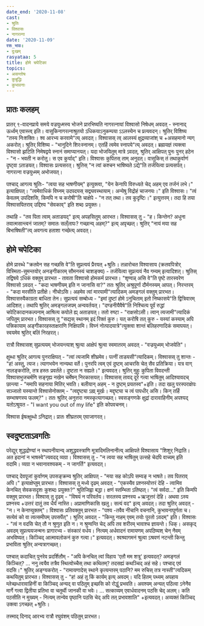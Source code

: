 ```yaml
---
date_end: '2020-11-08'
cast:
- श्रुतिः
- विश्वासः
- नागरत्ना
date: '2020-11-09'
रसः_भावः:
- दुःखम्
rasyataa: 5
title: होमे चपेटिका
topics:
- असन्तोषः
- कुबुद्धिः
- कुभावनाः
---
```


## प्रातः कलहम्
प्रातर् ९-वादनप्राये समये वज्रयुध्मस्य भोजने प्रारभिष्यति नागरत्नायां विश्वासो निषेधम् अवदत् - स्नानाद् ऊर्ध्वम् एवास्त्व् इति। वासुकिनागरत्नाश्रुतयो ऽधिकयाऽनुकम्पया ऽऽलस्येन च प्रत्यवदन्। श्रुतिर् विशिष्य "तस्य निःशक्तिः। श्व आरभ्य करवामे"त्य् अवदत्। विश्वासस् त्व् आलस्यं क्षुद्रव्याजांश् च +असहमानो न्यग् अकरोत्। श्रुतिर् विशिष्य - "भानुदिने शिरःस्नानम्। एतर्हि त्वमेव स्नापये"त्य् अवदत्। ब्रह्मयज्ञं त्यक्त्वा विश्वासो झटिति निमेषद्वये स्नानं समाप्यानयत्। यदा भोजयितुम् मात्रे ऽवदत्, श्रुतिर् आक्षिपत् पुनः पुनर् हठेन - "न - भवती न करोतु। स एव कुर्याद्" इति। विश्वासः कुपितस् ताम् अनुदत्। वासुकिस् तं तथाकुर्वाणं दृष्ट्वा ऽताडयत्। विश्वासः प्रत्यसरत्। श्रुतिस् "न त्वां कश्चन भाषिष्यते ऽद्ये"ति तर्जयित्वा प्रत्यसर्पत्। नागरत्ना वज्रयुध्मम् अभोजयत्।

पश्चाद् आगत्य श्रुतिः- "त्वया सह भाषणीयम्" इत्युक्त्वा, "येन केनापि विरुध्यते चेद् अहम् एव तर्जनं लभे।" इत्याक्षिपत्। "त्वमेवाधिकं विघ्नम् उदपदयस् सद्व्यवस्थायाम्। अन्येषु विद्रोहं चाजनयः।" इति विश्वासः। "त्वं केवलम् उपदिशसि, किमपि न च करोषी"ति चाक्षेपे - "न तत् तथा। तव कुदृष्टिः।" इत्युत्तरम्। तदा हि तया विश्वासपितराव् उद्दिश्य "सेवकाव्" इति शब्दः प्रयुक्तः। 

तथाहि - "तव पिता त्वाम् अताडयद्" इत्य् अपहसितुम् आरभत। विश्वासस् तु - "ह। किन्तेन? अधुना तवात्मसान्त्वनं जातम्? समातः सल्ँलापः? गच्छान्य् अहम्?" इत्य् अपृच्छत्। श्रुतिर् "नायं मया सह बिभाषिषती"त्य् अवगत्य हताशा गच्छेत्य् अवदत्। 

## होमे चपेटिका
होमे प्रारब्धे "क्रतवेन सह गच्छसि वे"ति सुप्रत्ययं प्रैरयत् +श्रुतिः। तन्नारोचत विश्वासाय (क्रतवपित्रोर् विस्मिता-सुमन्तयोर् अनङ्गीकारम् सौमनस्यं चाशङ्क्य) - तर्जयित्वा सुप्रत्ययं नैव गम्यम् इत्यादिशत्। श्रुतिस् तद्विषये ऽधिकं वक्तुम् प्रारभत - तावता विश्वासो होमकर्म प्रारभत। "शृण्वन्न् असि वे"ति पृष्टे तारस्वरेण विश्वासो ऽवदत् - "कदा भाषणीयम् इति न जानासि वा?" ततः श्रुतिर् अश्रुपूर्णा दौर्मनस्यम् आपत्। निरन्तरम् - "कदा मरसीति प्रतीक्षे। नीचोऽसि। अहमेव त्वां मारयामी"त्यादिकम् अमङ्गलं वक्तुम् प्रारभत। विश्वासस्यैकाग्रता बाधिता तेन। सुप्रत्ययं सम्बोध्य - "इमां दुष्टां होमे ऽनुचिताम् इतो निष्कासये"ति द्वित्रिवारम् आदिशत्। तथापि श्रुतिर् अमङ्गलजपम् अन्ववर्तयत्। "दण्डनीयैवैषे"ति निश्चित्य पूर्वं रुद्धां चपेटिकादानकल्पनाम् आश्रित्य कपोले ह्य् अताडयत्। ततो रुष्टा - "राक्षसोऽसी। त्वान् त्यजामी"त्यादिकं जपितुम् प्रारभत। विश्वासस् तु "सद्यस् स्थानम् इदं रिक्तं कुरु। यत् करोषि तत् कुरु - यस्यां कस्याम् अपि पत्त्रिकायाम् अङ्गीकारहस्ताक्षराणि निक्षिपामि। विघ्नं नोत्पादयात्रे"त्युक्त्वा शान्तं बलिहरणादिकं समापयत्। स्वयमेव श्रुतिर् बलिं निरहरत्।

रात्रौ विश्वासश् सुप्रत्ययम् भोजयन्त्याश् श्रुत्या आक्षेपं श्रुत्वा स्वमातरम् अवदत् - "वज्रयुध्मम् भोजयेति"।

क्षुब्धा श्रुतिर् आगत्य पुनराक्षिपत् - "त्वां त्यजामि शीघ्रमेव। पत्नीं ताडयसी"त्यादिकम्। विश्वासस् तु शान्तः - "ह! अस्तु, त्यज। त्यागभयेन नान्यथा वर्ते। पुनरपि त्वम् एवं दुष्टम् आचरसि चेत् सैव प्रतिक्रिया। यत्र वाग् नालङ्करोति, तत्र हस्तः प्रवर्तते। दुष्टता न सह्यते।" इत्यवदत्। श्रुतिर् मुहुः कुपिता विवदन्ती विश्वासभुजचर्मणि सङ्गृह्य नखेन चर्मेषन् निरकासयत्। विश्वासस् तावद् दूरे गत्वा भाषितुम् आदिश्यावदच् छान्त्या - "ममापि सहनाया मितिर् भवति। बलीयान् अहम् - न दुष्टम् प्रयतस्व"+इति। तदा खलु परस्पराक्षेपः सञ्जातो यस्यान्ते विश्वासेनोक्तम् - "त्वद्दृष्ट्या ऽह्म् मूर्खः। मद्दृष्ट्या च त्वं पापधीर् असि। किन् तर्हि सम्भाषणस्य फलम्?"। ततः श्रुतिर् अनुत्तरा नमस्कृत्यागच्छत्। स्वसङ्गणके क्षुद्रां दारावाहिनीम् अपश्यद् यतोऽश्रूयत - "I want you out of my life" इति कोपवचनम्।

विश्वास ईषत्क्षुब्धो ऽनिद्रात्। प्रातः शीघ्रतरम् एवाजागरत्।

## स्वदुष्टताऽवगतिः
परेद्युर् शुद्धद्रोण्यां न स्थापनीयान्य् अशुद्धवस्त्राणि मूत्रादिमलिनानीत्य् आक्षिपते विश्वासाय "शिशुर् निद्राति। अत इदानां न भाषस्वे"त्यवदद् व्यग्रा। विश्वासस् तु - "न त्वया सह भाषितुम् उत्सहे चेदपि वाच्यम् इति वदामि। व्यग्रा न भवानावश्यकम् - न जागर्ति" इत्यवदत्। 

पश्चाद् देवपूजां कुर्वाणम् उपसङ्क्रम्य श्रुतिर् आक्षिपत् - "मया सह कोऽपि सम्यङ् न भाषते। तव पितराव् अपि।" इत्याक्षेप्तुम् प्रारभत। विश्वासस् तु मध्ये दृढम् अवदत् - "एकस्यैव प्रश्नस्योत्तरं देहि - त्वामिव केनचित् सेवकसदृशः कुशब्दः प्रयुक्तः?" श्रुतिजिह्वा बद्धा। क्षणं स्तम्भिता ऽतिष्ठत्। "त्वं सर्वदा…" इति किमपि वक्तुम् प्रारभत। विश्वास् तु दृढम् - "विषयं न परिवर्तय। सरलस्य प्रश्नस्य +ऋजूत्तरं देहि। अथवा ऽस्य प्रश्नस्य +उत्तरं दातुं तव धैर्यं नास्ति। अप्रामाणिकासि खलु। सत्यं वद" इत्य् अवदत्। तदा श्रुतिर् अवदत् - "न। न केनाप्युक्तम्"। विश्वासः प्रतिवक्तुम् प्रारभत - "पश्य -तवैव नीचानि वचनानि, कुभावनापूर्णता च। सत्येवं को वा त्वत्समीपम् उपसर्पेत्"। श्रुतिर् अवदत् - "किन्तु नाहम् एवम् तयोः पुरतो ऽवदम्" इति। विश्वासः - "त्वं न वदसि चेत् तौ न श्रुणुत इति न। न श्रुण्वन्ति चेद् अपि तव शरीरम् भावाश्च ज्ञायन्ते। धिक्। असकृद् अवदम् सुप्रत्ययजन्मनः प्रागारभ्य - संस्कारं वर्धय। नित्यम् अर्धवादनं रामायणम् अपठिष्यश् चेन् नैवम् अभविष्यत्। किञ्चिद् आत्मावलोकनं कुरु गत्वा।" इत्यवदत्। श्वश्र्वागमनं श्रुत्वा ऽश्रवणं नटन्ती किन्तु प्रभाविता श्रुतिर् अन्यत्रागच्छत्। 

पश्चात् कदाचित् पुनरेव प्रदर्शितौम् - "अपि केनचित् त्वां विहाय 'एतौ मम शत्रू' इत्यवदत्? अमङ्गलं किञ्चित्? … ननु त्वयैव तत्रैव स्थित्वोच्चैस् तथा कथितम्? तदसह्यं कथञ्चिद् अहं सहे। पश्चाद् एवं वदसि।" श्रुतिर् अङ्ग्यकरोत् - "रामायणादेस् स्थाने कृत्यन्तरम् पठानि? मम रुचिस् तत्र नास्ती"त्यदिकम् कथयितुम् प्रारभत। विश्वासस् तु - "ह! अहं तु किं कार्यम् इत्य् अवदम्। यदि हितम् पथ्यम् अपहाय म्लेच्छधारावाहिनीं वा किञ्चिद् अन्यद् वा पठितुम् इच्छसि को रोद्धुं प्रभवति। अवश्यम् अन्यत् पठित्वा ऽनेनैव मार्गे गत्वा द्वितीया प्रतिभा वा चतुर्थी जानकी वा भवेः। … सत्काव्यम् एवार्धवादनम् पठसि चेद् अलम्। कति पठसीति न मुख्यम् - नित्यम् तान्येव पृष्ठानि पठसि चेद् अपि तत् प्रभावशालि" +इत्यवदत्। अव्यक्तं किञ्चिद् उक्त्वा ऽगच्छत् +श्रुतिः। 

तस्माद् दिनाद् आरभ्य रात्रौ रघुवंशम् पठितुम् प्रारभत।